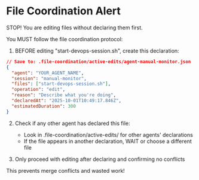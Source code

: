 # File Coordination Alert


STOP! You are editing files without declaring them first.

You MUST follow the file coordination protocol:

1. BEFORE editing "start-devops-session.sh", create this declaration:

```json
// Save to: .file-coordination/active-edits/agent-manual-monitor.json
{
  "agent": "YOUR_AGENT_NAME",
  "session": "manual-monitor",
  "files": ["start-devops-session.sh"],
  "operation": "edit",
  "reason": "Describe what you're doing",
  "declaredAt": "2025-10-01T10:49:17.846Z",
  "estimatedDuration": 300
}
```

2. Check if any other agent has declared this file:
   - Look in .file-coordination/active-edits/ for other agents' declarations
   - If the file appears in another declaration, WAIT or choose a different file

3. Only proceed with editing after declaring and confirming no conflicts

This prevents merge conflicts and wasted work!